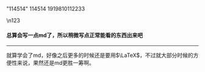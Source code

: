 "114514"
114514 
1919810112233

\n123

#### 总算会写一点md了，所以稍微写点正常能看的东西出来吧

---

就算学会了md，好像之后更多的时候还是要用$\LaTeX$，不过就大部分时候的方便性来说，果然还是md更胜一筹啊。







